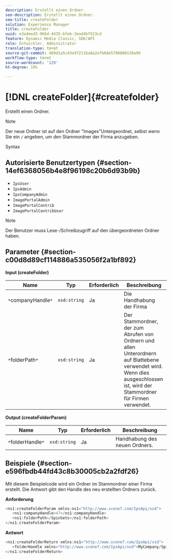 ```yaml
---
description: Erstellt einen Ordner.
seo-description: Erstellt einen Ordner.
seo-title: createFolder
solution: Experience Manager
title: createFolder
uuid: e3a4eed3-966d-4435-bfeb-3ead4bf523cd
feature: Dynamic Media Classic, SDK/API
role: Entwickler, Administrator
translation-type: tm+mt
source-git-commit: 469d1a5c43a972116a8a2efb0de5708800130a99
workflow-type: tm+mt
source-wordcount: '129'
ht-degree: 19%

---
```



# [!DNL createFolder]{#createfolder}

Erstellt einen Ordner.

>[!NOTE]
>
>Der neue Ordner ist auf den Ordner &quot;Images&quot;Untergeordnet, selbst wenn Sie ein `/` angeben, um den Stammordner der Firma anzugeben.

Syntax

## Autorisierte Benutzertypen {#section-14ef6368056b4e8f96198c20b6d93b9b}

* `IpsUser`
* `IpsAdmin`
* `IpsCompanyAdmin`
* `ImagePortalAdmin`
* `ImagePortalContrib`
* `ImagePortalContribUser`

>[!NOTE]
>
>Der Benutzer muss Lese-/Schreibzugriff auf den übergeordneten Ordner haben.

## Parameter {#section-c00d8d89cf114886a535056f2a1bf892}

**Input (createFolder)**

| Name | Typ | Erforderlich | Beschreibung |
|---|---|---|---|
| `*`companyHandle`*` | `xsd:string` | Ja | Die Handhabung der Firma |
| `*`folderPath`*` | `xsd:string` | Ja | Der Stammordner, der zum Abrufen von Ordnern und allen Unterordnern auf Blattebene verwendet wird. Wenn dies ausgeschlossen ist, wird der Stammordner für Firmen verwendet. |

**Output (createFolderParam)**

| Name | Typ | Erforderlich | Beschreibung |
|---|---|---|---|
| `*`folderHandle`*` | `xsd:string` | Ja | Handhabung des neuen Ordners. |

## Beispiele {#section-e596fbdb44fd43c8b30005cb2a2fdf26}

Mit diesem Beispielcode wird ein Ordner im Stammordner einer Firma erstellt. Die Antwort gibt den Handle des neu erstellten Ordners zurück.

**Anforderung**

```java
<ns1:createFolderParam xmlns:ns1="http://www.scene7.com/IpsApi/xsd">
   <ns1:companyHandle>47</ns1:companyHandle>
   <ns1:folderPath>/SpinSets</ns1:folderPath>
</ns1:createFolderParam>
```

**Antwort**

```java
<ns1:createFolderReturn xmlns:ns1="http://www.scene7.com/IpsApi/xsd">
   <folderHandle xmlns="http://www.scene7.com/IpsApi/xsd">MyCompany/SpinSets/</folderHandle>
</ns1:createFolderReturn>
```

